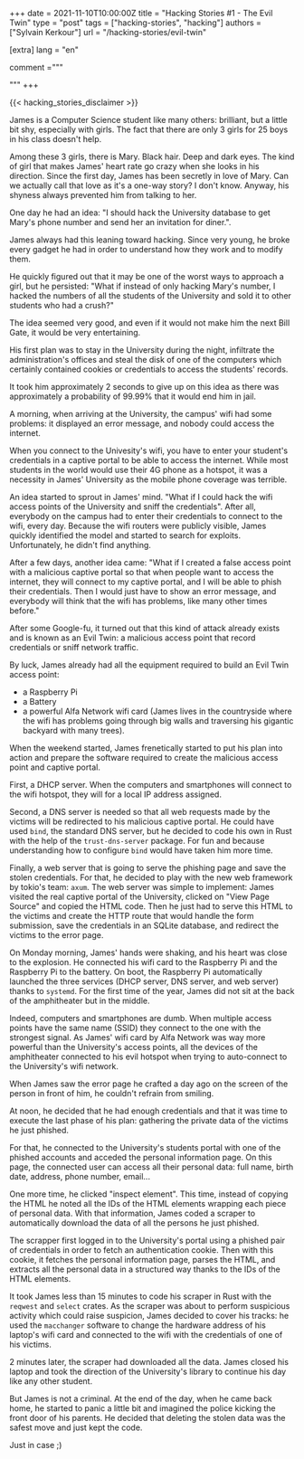 +++
date = 2021-11-10T10:00:00Z
title = "Hacking Stories #1 - The Evil Twin"
type = "post"
tags = ["hacking-stories", "hacking"]
authors = ["Sylvain Kerkour"]
url = "/hacking-stories/evil-twin"

[extra]
lang = "en"

comment ="""

"""
+++


{{< hacking_stories_disclaimer >}}


<!--
situation initial: description du hero
et de l'objectif, de la cause
 -->

James is a Computer Science student like many others: brilliant, but a little bit shy, especially with girls. The fact that there are only 3 girls for 25 boys in his class doesn't help.

Among these 3 girls, there is Mary. Black hair. Deep and dark eyes. The kind of girl that makes James' heart rate go crazy when she looks in his direction. Since the first day, James has been secretly in love of Mary. Can we actually call that love as it's a one-way story? I don't know. Anyway, his shyness always prevented him from talking to her.

One day he had an idea: "I should hack the University database to get Mary's phone number and send her an invitation for diner.".

James always had this leaning toward hacking. Since very young, he broke every gadget he had in order to understand how they work and to modify them.

<!--
Le probleme, element perturbateur
-->

He quickly figured out that it may be one of the worst ways to approach a girl, but he persisted:
"What if instead of only hacking Mary's number, I hacked the numbers of all the students of the University and sold it to other students who had a crush?"

The idea seemed very good, and even if it would not make him the next Bill Gate, it would be very entertaining.

<!--
hesitation, parcours chaotique pour arriver a la bonne solution
-->

His first plan was to stay in the University during the night, infiltrate the administration's offices and steal the disk of one of the computers which certainly contained cookies or credentials to access the students' records.

It took him approximately 2 seconds to give up on this idea as there was approximately a probability of 99.99% that it would end him in jail.



<!--
Trouver la bonne solution, et l'etaler
-->


A morning, when arriving at the University, the campus' wifi had some problems: it displayed an error message, and nobody could access the internet.

When you connect to the Univesity's wifi, you have to enter your student's credentials in a captive portal to be able to access the internet. While most students in the world would use their 4G phone as a hotspot, it was a necessity in James' University as the mobile phone coverage was terrible.

An idea started to sprout in James' mind. "What if I could hack the wifi access points of the University and sniff the credentials". After all, everybody on the campus had to enter their credentials to connect to the wifi, every day. Because the wifi routers were publicly visible, James quickly identified the model and started to search for exploits. Unfortunately, he didn't find anything.


After a few days, another idea came: "What if I created a false access point with a malicious captive portal so that when people want to access the internet, they will connect to my captive portal, and I will be able to phish their credentials. Then I would just have to show an error message, and everybody will think that the wifi has problems, like many other times before."


After some Google-fu, it turned out that this kind of attack already exists and is known as an Evil Twin: a malicious access point that record credentials or sniff network traffic.


By luck, James already had all the equipment required to build an Evil Twin access point:
- a Raspberry Pi
- a Battery
- a powerful Alfa Network wifi card (James lives in the countryside where the wifi has problems going through big walls and traversing his gigantic backyard with many trees).


When the weekend started, James frenetically started to put his plan into action and prepare the software required to create the malicious access point and captive portal.

First, a DHCP server. When the computers and smartphones will connect to the wifi hotspot, they will for a local IP address assigned.


Second, a DNS server is needed so that all web requests made by the victims will be redirected to his malicious captive portal. He could have used `bind`, the standard DNS server, but he decided to code his own in Rust with the help of the `trust-dns-server` package. For fun and because understanding how to configure `bind` would have taken him more time.

Finally, a web server that is going to serve the phishing page and save the stolen credentials. For that, he decided to play with the new web framework by tokio's team: `axum`. The web server was simple to implement: James visited the real captive portal of the University, clicked on "View Page Source" and copied the HTML code. Then he just had to serve this HTML to the victims and create the HTTP route that would handle the form submission, save the credentials in an SQLite database, and redirect the victims to the error page.


On Monday morning, James' hands were shaking, and his heart was close to the explosion. He connected his wifi card to the Raspberry Pi and the Raspberry Pi to the battery. On boot, the Raspberry Pi automatically launched the three services (DHCP server, DNS server, and web server) thanks to `systemd`. For the first time of the year, James did not sit at the back of the amphitheater but in the middle.

Indeed, computers and smartphones are dumb. When multiple access points have the same name (SSID) they connect to the one with the strongest signal. As James' wifi card by Alfa Network was way more powerful than the University's access points, all the devices of the amphitheater connected to his evil hotspot when trying to auto-connect to the University's wifi network.


When James saw the error page he crafted a day ago on the screen of the person in front of him, he couldn't refrain from smiling.


At noon, he decided that he had enough credentials and that it was time to execute the last phase of his plan: gathering the private data of the victims he just phished.


For that, he connected to the University's students portal with one of the phished accounts and acceded the personal information page. On this page, the connected user can access all their personal data: full name, birth date, address, phone number, email...


One more time, he clicked "inspect element". This time, instead of copying the HTML he noted all the IDs of the HTML elements wrapping each piece of personal data. With that information, James coded a scraper to automatically download the data of all the persons he just phished.

The scrapper first logged in to the University's portal using a phished pair of credentials in order to fetch an authentication cookie. Then with this cookie, it fetches the personal information page, parses the HTML, and extracts all the personal data in a structured way thanks to the IDs of the HTML elements.

It took James less than 15 minutes to code his scraper in Rust with the `reqwest` and `select` crates. As the scraper was about to perform suspicious activity which could raise suspicion, James decided to cover his tracks: he used the `macchanger` software to change the hardware address of his laptop's wifi card and connected to the wifi with the credentials of one of his victims.

2 minutes later, the scraper had downloaded all the data. James closed his laptop and took the direction of the University's library to continue his day like any other student.


<!-- Succes et conclusion -->

But James is not a criminal. At the end of the day, when he came back home, he started to panic a little bit and imagined the police kicking the front door of his parents. He decided that deleting the stolen data was the safest move and just kept the code.

Just in case ;)
